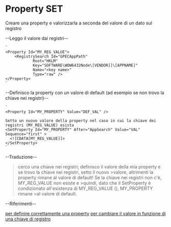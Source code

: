 

# Property SET

Creare una property e valorizzarla a seconda del valore di un dato sul registro

--Leggo il valore dai registri--
    
    `
    <Property Id="MY_REG_VALUE">
        <RegistrySearch Id="GPECAppPath"
                Root="HKLM"
                Key="SOFTWARE\WOW6432Node\[VENDOR]]\[APPNAME]"
                Name="<key name>"
                Type="raw" />
    </Property>
    `

--Definisco la property con un valore di default (ad esempio se non trovo la chiave nei registri)--
    
    `
    <Property Id="MY_PROPERTY" Value="DEF_VAL" />
    
    Setto un nuovo valore della property nel caso in cui la chiave dei registri (MY_REG_VALUE) esista
    <SetProperty Id="MY_PROPERTY" After="AppSearch" Value="VAL" Sequence="first" >
      <![CDATA[MY_REG_VALUE]]>
    </SetProperty>
    `

--Traduzione--

>cerco una chiave nei registri; definisco il valore della mia property e se trovo la chiave nei registri, setto il nuovo >valore, altrimenti la property rimane al valore di default! Se la chiave nei registri non c'è, MY_REG_VALUE non esiste e >quindi, dato che il SetProperty è condizionato all'esistenza di MY_REG_VALUE (<![CDATA[MY_REG_VALUE]]>), MY_PROPERTY rimane >al valore di default.

--Riferimenti--
 
[per definire correttamente una property](http://codebuckets.com/2016/07/23/conditional-deployment-with-wix/)
[per cambiare il valore in funzione di una chiave di registro](https://stackoverflow.com/questions/26753632/wix-how-do-i-set-property-conditionally)    






